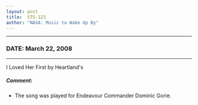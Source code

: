 ```yaml
---
layout: post
title:  STS-123
author: "NASA: Music to Wake Up By"
---
```


----
### DATE: March 22, 2008
----
I Loved Her First by Heartland's

##### Comment:
* The song was played for Endeavour Commander Dominic Gorie.
